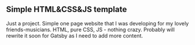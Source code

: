 ## Simple HTML&CSS&JS template
Just a project. Simple one page website that I was developing for my lovely friends-musicians. HTML, pure CSS, JS - nothing crazy. Probably will rewrite it soon for Gatsby as I need to add more content.
